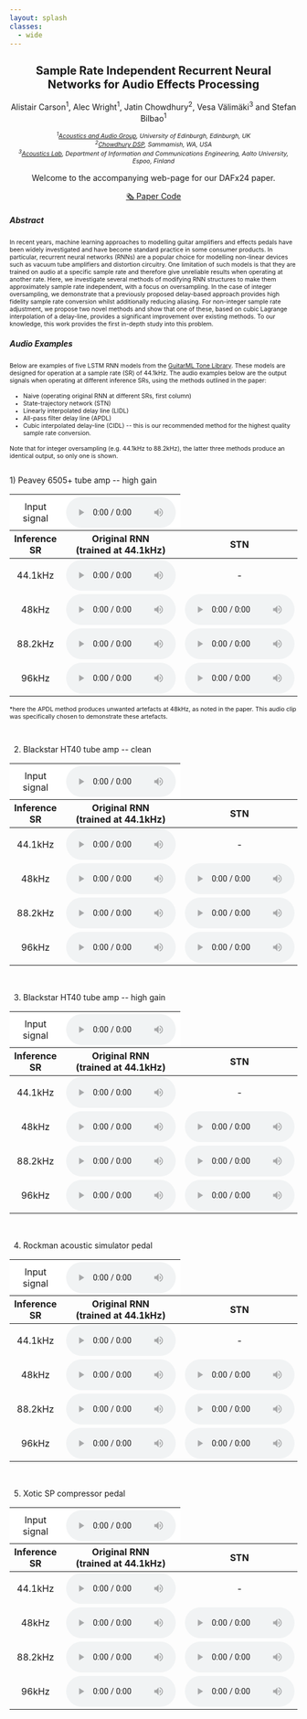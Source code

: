 ```yaml
---
layout: splash
classes:
  - wide
---
```





<h2 align="center" style="font-size: 1.4em">Sample Rate Independent Recurrent Neural Networks for Audio Effects Processing</h2>
<p style="font-size: 1.0em" align="center">
Alistair Carson<sup>1</sup>, Alec Wright<sup>1</sup>, Jatin Chowdhury<sup>2</sup>, Vesa Välimäki<sup>3</sup> and Stefan Bilbao<sup>1</sup></p>

<p style="text-align: center; font-size: 0.75em">
    <i>
    <sup>1</sup><a href="https://www.acoustics.ed.ac.uk/" target="_blank" rel="noopener noreferrer">Acoustics and Audio Group</a>, University of Edinburgh, Edinburgh, UK<br>
    <sup>2</sup><a href="https://chowdsp.com/" target="_blank" rel="noopener noreferrer">Chowdhury DSP</a>, Sammamish, WA, USA<br>
    <sup>3</sup><a href="https://www.aalto.fi/en/aalto-acoustics-lab" target="_blank" rel="noopener noreferrer">Acoustics Lab</a>, Department of Information and Communications Engineering, Aalto University, Espoo, Finland <br>
    </i>
</p>

<p style="font-size: 1.0em" align="center">
Welcome to the accompanying web-page for our DAFx24 paper.</p>
<div style="text-align: center">
    <a href="https://www.dafx.de/paper-archive/2024/papers/DAFx24_paper_68.pdf" 
        class="btn btn--primary btn--small"
        target="_blank" rel="noopener noreferrer">
    🗞️ Paper
    </a>
    <a href="https://github.com/a-carson/dafx24_sr_indie_rnn?tab=readme-ov-file" 
        class="btn btn--primary btn--small"
        target="_blank" rel="noopener noreferrer">
    </> Code
    </a>
</div>



##### <b>Abstract</b>
<p style="font-size: 0.75em">
In recent years, machine learning approaches to modelling guitar amplifiers and effects pedals have been widely investigated and have become standard practice in some consumer products. In particular, recurrent neural networks (RNNs) are a popular choice for modelling non-linear devices such as vacuum tube amplifiers and distortion circuitry. One limitation of such models is that they are trained on audio at a specific sample rate and therefore give unreliable results when operating at another rate. Here, we investigate several methods of modifying RNN structures to make them approximately sample rate independent, with a focus on oversampling. In the case of integer oversampling, we demonstrate that a previously proposed delay-based approach provides high fidelity sample rate conversion whilst additionally reducing aliasing. For non-integer sample rate adjustment, we propose two novel methods and show that one of these, based on cubic Lagrange interpolation of a delay-line, provides a significant improvement over existing methods. To our knowledge, this work provides the first in-depth study into this problem.
</p>


##### <b>Audio Examples</b>
<p style="font-size: 0.75em">
Below are examples of five LSTM RNN models from the <a href="https://guitarml.com/tonelibrary/tonelib-pro.html" target="_blank" rel="noopener noreferrer">GuitarML Tone Library</a>. 
These models are designed for operation at a sample rate (SR) of 44.1kHz. The audio examples below are the output signals when operating at different inference SRs, using the methods outlined in the paper:
</p>
<ul>
  <li style="font-size: 0.75em"> Naive (operating original RNN at different SRs, first column)</li>
  <li style="font-size: 0.75em">State-trajectory network (STN)</li>
  <li style="font-size: 0.75em">Linearly interpolated delay line (LIDL) </li>
  <li style="font-size: 0.75em">All-pass filter delay line (APDL) </li>
  <li style="font-size: 0.75em">Cubic interpolated delay-line (CIDL) -- this is our recommended method for the highest quality sample rate conversion. </li>
</ul>
<p style="font-size: 0.75em">
Note that for integer oversampling (e.g. 44.1kHz to 88.2kHz), the latter three methods produce an identical output, so only one is shown.
</p>
<br>
1) Peavey 6505+ tube amp -- high gain
<table>
  <thead>
    <tr>
      <th style="background: white; text-align: center; font-weight: normal">Input signal</th>
      <th style="background: white; text-align: center;">
        <audio controls style="width: 12em">
          <source src="audio/input_riff1.wav" type="audio/wav">
        </audio></th>
      <th style="border-left-style: hidden; border-top-style: hidden; visibility:  hidden; background: white; text-align: center"></th>
      <th colspan="3" style="text-align: center">Delay-based methods</th>
    </tr>
    <tr>
      <th style="text-align: center">Inference SR</th>
      <th style="text-align: center">Original RNN <br> (trained at 44.1kHz)</th>
      <th style="text-align: center">STN  </th>
      <th style="text-align: center">LIDL  </th>
      <th style="text-align: center">APDL* (ours) </th>
      <th style="text-align: center">CIDL (ours) </th>
    </tr>
  </thead>
  <tbody>
    <tr>
      <td style="text-align: center">44.1kHz</td>
      <td style="text-align: center" >
        <audio controls style="width: 12em">
          <source src="audio/6505Plus_Red_DirectOut_44100_naive_riff1.wav" type="audio/wav">
        </audio></td>
      <td style="text-align: center">
        -</td>
      <td style="text-align: center">
        -</td>
      <td style="text-align: center">
        -</td>
      <td style="text-align: center">
        - </td>
    </tr>
    <tr>
      <td style="text-align: center">48kHz</td>
      <td style="text-align: center">
        <audio controls style="width: 12em">
          <source src="audio/6505Plus_Red_DirectOut_48000_naive_riff1.wav" type="audio/wav">        </audio></td>
      <td style="text-align: center">
        <audio controls style="width: 12em">
          <source src="audio/6505Plus_Red_DirectOut_48000_stn_riff1.wav" type="audio/wav">        </audio></td>
      <td style="text-align: center">
        <audio controls style="width: 12em">
          <source src="audio/6505Plus_Red_DirectOut_48000_lidl_riff1.wav" type="audio/wav">        </audio></td>
      <td style="text-align: center">
        <audio controls style="width: 12em">
          <source src="audio/6505Plus_Red_DirectOut_48000_apdl_riff1.wav" type="audio/wav">        </audio></td>
      <td style="text-align: center">
        <audio controls style="width: 12em">
          <source src="audio/6505Plus_Red_DirectOut_48000_lagrange_riff1.wav" type="audio/wav">        </audio></td>
    </tr>
    <tr>
      <td style="text-align: center">88.2kHz</td>
      <td style="text-align: center" >
        <audio controls style="width: 12em">
          <source src="audio/6505Plus_Red_DirectOut_88200_naive_riff1.wav" type="audio/wav">        </audio></td>
      <td style="text-align: center">
        <audio controls style="width: 12em">
          <source src="audio/6505Plus_Red_DirectOut_88200_stn_riff1.wav" type="audio/wav">        </audio></td>
      <td style="text-align: center" colspan="3" style="text-align: center">
        <audio controls style="width: 12em">
          <source src="audio/6505Plus_Red_DirectOut_88200_lidl_riff1.wav" type="audio/wav">        </audio></td>
    </tr>
    <tr>
      <td style="text-align: center">96kHz</td>
      <td style="text-align: center">
        <audio controls style="width: 12em">
          <source src="audio/6505Plus_Red_DirectOut_96000_naive_riff1.wav" type="audio/wav">        </audio></td>
      <td style="text-align: center">
        <audio controls style="width: 12em">
          <source src="audio/6505Plus_Red_DirectOut_96000_stn_riff1.wav" type="audio/wav">        </audio></td>
      <td style="text-align: center">
        <audio controls style="width: 12em">
          <source src="audio/6505Plus_Red_DirectOut_96000_lidl_riff1.wav" type="audio/wav">        </audio></td>
      <td style="text-align: center">
        <audio controls style="width: 12em">
          <source src="audio/6505Plus_Red_DirectOut_96000_apdl_riff1.wav" type="audio/wav">        </audio></td>
      <td style="text-align: center">
        <audio controls style="width: 12em">
          <source src="audio/6505Plus_Red_DirectOut_96000_lagrange_riff1.wav" type="audio/wav">        </audio></td>
    </tr>
  </tbody>
</table>
<p style="font-size: 0.75em">
*here the APDL method produces unwanted artefacts at 48kHz, as noted in the paper. This audio clip was specifically chosen to demonstrate these artefacts.
</p>
<br>

2) Blackstar HT40 tube amp -- clean
<table>

  <thead>
    <tr>
      <th style="background: white; text-align: center; font-weight: normal">Input signal</th>
      <th style="background: white; text-align: center;">
        <audio controls style="width: 12em">
          <source src="audio/input_riff2.wav" type="audio/wav">
        </audio></th>
      <th style="border-left-style: hidden; border-top-style: hidden; visibility:  hidden; background: white; text-align: center"></th>
      <th colspan="3" style="text-align: center">Delay-based methods</th>
    </tr>
    <tr>
      <th style="text-align: center">Inference SR</th>
      <th style="text-align: center">Original RNN <br> (trained at 44.1kHz) </th>
      <th style="text-align: center">STN  </th>
      <th style="text-align: center">LIDL  </th>
      <th style="text-align: center">APDL (ours) </th>
      <th style="text-align: center">CIDL (ours) </th>
    </tr>
  </thead>
  <tbody>
    <tr>
      <td style="text-align: center">44.1kHz</td>
      <td style="text-align: center" >
        <audio controls style="width: 12em">
          <source src="audio/BlackstarHT40_AmpClean_44100_naive_riff2.wav" type="audio/wav">
        </audio></td>
      <td style="text-align: center">
        -</td>
      <td style="text-align: center">
        -</td>
      <td style="text-align: center">
        -</td>
      <td style="text-align: center">
        - </td>
    </tr>
    <tr>
      <td style="text-align: center">48kHz</td>
      <td style="text-align: center">
        <audio controls style="width: 12em">
          <source src="audio/BlackstarHT40_AmpClean_48000_naive_riff2.wav" type="audio/wav">        </audio></td>
      <td style="text-align: center">
        <audio controls style="width: 12em">
          <source src="audio/BlackstarHT40_AmpClean_48000_stn_riff2.wav" type="audio/wav">        </audio></td>
      <td style="text-align: center">
        <audio controls style="width: 12em">
          <source src="audio/BlackstarHT40_AmpClean_48000_lidl_riff2.wav" type="audio/wav">        </audio></td>
      <td style="text-align: center">
        <audio controls style="width: 12em">
          <source src="audio/BlackstarHT40_AmpClean_48000_apdl_riff2.wav" type="audio/wav">        </audio></td>
      <td style="text-align: center">
        <audio controls style="width: 12em">
          <source src="audio/BlackstarHT40_AmpClean_48000_lagrange_riff2.wav" type="audio/wav">        </audio></td>
    </tr>
    <tr>
      <td style="text-align: center">88.2kHz</td>
      <td style="text-align: center" >
        <audio controls style="width: 12em">
          <source src="audio/BlackstarHT40_AmpClean_88200_naive_riff2.wav" type="audio/wav">        </audio></td>
      <td style="text-align: center">
        <audio controls style="width: 12em">
          <source src="audio/BlackstarHT40_AmpClean_88200_stn_riff2.wav" type="audio/wav">        </audio></td>
      <td style="text-align: center" colspan="3" style="text-align: center">
        <audio controls style="width: 12em">
          <source src="audio/BlackstarHT40_AmpClean_88200_lidl_riff2.wav" type="audio/wav">        </audio></td>
    </tr>
    <tr>
      <td style="text-align: center">96kHz</td>
      <td style="text-align: center">
        <audio controls style="width: 12em">
          <source src="audio/BlackstarHT40_AmpClean_96000_naive_riff2.wav" type="audio/wav">        </audio></td>
      <td style="text-align: center">
        <audio controls style="width: 12em">
          <source src="audio/BlackstarHT40_AmpClean_96000_stn_riff2.wav" type="audio/wav">        </audio></td>
      <td style="text-align: center">
        <audio controls style="width: 12em">
          <source src="audio/BlackstarHT40_AmpClean_96000_lidl_riff2.wav" type="audio/wav">        </audio></td>
      <td style="text-align: center">
        <audio controls style="width: 12em">
          <source src="audio/BlackstarHT40_AmpClean_96000_apdl_riff2.wav" type="audio/wav">        </audio></td>
      <td style="text-align: center">
        <audio controls style="width: 12em">
          <source src="audio/BlackstarHT40_AmpClean_96000_lagrange_riff2.wav" type="audio/wav">        </audio></td>
    </tr>
  </tbody>
</table>
<br>

3) Blackstar HT40 tube amp -- high gain
<table>
  <thead>
    <tr>
      <th style="background: white; text-align: center; font-weight: normal">Input signal</th>
      <th style="background: white; text-align: center;">
        <audio controls style="width: 12em">
          <source src="audio/input_riff2.wav" type="audio/wav">
        </audio></th>
      <th style="border-left-style: hidden; border-top-style: hidden; visibility:  hidden; background: white; text-align: center"></th>
      <th colspan="3" style="text-align: center">Delay-based methods</th>
    </tr>
    <tr>
      <th style="text-align: center">Inference SR</th>
      <th style="text-align: center">Original RNN <br> (trained at 44.1kHz) </th>
      <th style="text-align: center">STN  </th>
      <th style="text-align: center">LIDL  </th>
      <th style="text-align: center">APDL (ours) </th>
      <th style="text-align: center">CIDL (ours) </th>
    </tr>
  </thead>
  <tbody>
    <tr>
      <td style="text-align: center">44.1kHz</td>
      <td style="text-align: center" >
        <audio controls style="width: 12em">
          <source src="audio/BlackstarHT40_AmpHighGain_44100_naive_riff2.wav" type="audio/wav">
        </audio></td>
      <td style="text-align: center">
        -</td>
      <td style="text-align: center">
        -</td>
      <td style="text-align: center">
        -</td>
      <td style="text-align: center">
        - </td>
    </tr>
    <tr>
      <td style="text-align: center">48kHz</td>
      <td style="text-align: center">
        <audio controls style="width: 12em">
          <source src="audio/BlackstarHT40_AmpHighGain_48000_naive_riff2.wav" type="audio/wav">        </audio></td>
      <td style="text-align: center">
        <audio controls style="width: 12em">
          <source src="audio/BlackstarHT40_AmpHighGain_48000_stn_riff2.wav" type="audio/wav">        </audio></td>
      <td style="text-align: center">
        <audio controls style="width: 12em">
          <source src="audio/BlackstarHT40_AmpHighGain_48000_lidl_riff2.wav" type="audio/wav">        </audio></td>
      <td style="text-align: center">
        <audio controls style="width: 12em">
          <source src="audio/BlackstarHT40_AmpHighGain_48000_apdl_riff2.wav" type="audio/wav">        </audio></td>
      <td style="text-align: center">
        <audio controls style="width: 12em">
          <source src="audio/BlackstarHT40_AmpHighGain_48000_lagrange_riff2.wav" type="audio/wav">        </audio></td>
    </tr>
    <tr>
      <td style="text-align: center">88.2kHz</td>
      <td style="text-align: center" >
        <audio controls style="width: 12em">
          <source src="audio/BlackstarHT40_AmpHighGain_88200_naive_riff2.wav" type="audio/wav">        </audio></td>
      <td style="text-align: center">
        <audio controls style="width: 12em">
          <source src="audio/BlackstarHT40_AmpHighGain_88200_stn_riff2.wav" type="audio/wav">        </audio></td>
      <td style="text-align: center" colspan="3" style="text-align: center">
        <audio controls style="width: 12em">
          <source src="audio/BlackstarHT40_AmpHighGain_88200_lidl_riff2.wav" type="audio/wav">        </audio></td>
    </tr>
    <tr>
      <td style="text-align: center">96kHz</td>
      <td style="text-align: center">
        <audio controls style="width: 12em">
          <source src="audio/BlackstarHT40_AmpHighGain_96000_naive_riff2.wav" type="audio/wav">        </audio></td>
      <td style="text-align: center">
        <audio controls style="width: 12em">
          <source src="audio/BlackstarHT40_AmpHighGain_96000_stn_riff2.wav" type="audio/wav">        </audio></td>
      <td style="text-align: center">
        <audio controls style="width: 12em">
          <source src="audio/BlackstarHT40_AmpHighGain_96000_lidl_riff2.wav" type="audio/wav">        </audio></td>
      <td style="text-align: center">
        <audio controls style="width: 12em">
          <source src="audio/BlackstarHT40_AmpHighGain_96000_apdl_riff2.wav" type="audio/wav">        </audio></td>
      <td style="text-align: center">
        <audio controls style="width: 12em">
          <source src="audio/BlackstarHT40_AmpHighGain_96000_lagrange_riff2.wav" type="audio/wav">        </audio></td>
    </tr>
  </tbody>
</table>
<br>

4) Rockman acoustic simulator pedal
<table>
  <thead>
    <tr>
      <th style="background: white; text-align: center; font-weight: normal">Input signal</th>
      <th style="background: white; text-align: center;">
        <audio controls style="width: 12em">
          <source src="audio/input_riff3.wav" type="audio/wav">
        </audio></th>
      <th style="border-left-style: hidden; border-top-style: hidden; visibility:  hidden; background: white; text-align: center"></th>
      <th colspan="3" style="text-align: center">Delay-based methods</th>
    </tr>
    <tr>
      <th style="text-align: center">Inference SR</th>
      <th style="text-align: center">Original RNN <br> (trained at 44.1kHz) </th>
      <th style="text-align: center">STN  </th>
      <th style="text-align: center">LIDL  </th>
      <th style="text-align: center">APDL (ours) </th>
      <th style="text-align: center">CIDL (ours) </th>
    </tr>
  </thead>
  <tbody>
    <tr>
      <td style="text-align: center">44.1kHz</td>
      <td style="text-align: center" >
        <audio controls style="width: 12em">
          <source src="audio/RockmanAcoustic_Pedal_44100_naive_riff3.wav" type="audio/wav">
        </audio></td>
      <td style="text-align: center">
        -</td>
      <td style="text-align: center">
        -</td>
      <td style="text-align: center">
        -</td>
      <td style="text-align: center">
        - </td>
    </tr>
    <tr>
      <td style="text-align: center">48kHz</td>
      <td style="text-align: center">
        <audio controls style="width: 12em">
          <source src="audio/RockmanAcoustic_Pedal_48000_naive_riff3.wav" type="audio/wav">        </audio></td>
      <td style="text-align: center">
        <audio controls style="width: 12em">
          <source src="audio/RockmanAcoustic_Pedal_48000_stn_riff3.wav" type="audio/wav">        </audio></td>
      <td style="text-align: center">
        <audio controls style="width: 12em">
          <source src="audio/RockmanAcoustic_Pedal_48000_lidl_riff3.wav" type="audio/wav">        </audio></td>
      <td style="text-align: center">
        <audio controls style="width: 12em">
          <source src="audio/RockmanAcoustic_Pedal_48000_apdl_riff3.wav" type="audio/wav">        </audio></td>
      <td style="text-align: center">
        <audio controls style="width: 12em">
          <source src="audio/RockmanAcoustic_Pedal_48000_lagrange_riff3.wav" type="audio/wav">        </audio></td>
    </tr>
    <tr>
      <td style="text-align: center">88.2kHz</td>
      <td style="text-align: center" >
        <audio controls style="width: 12em">
          <source src="audio/RockmanAcoustic_Pedal_88200_naive_riff3.wav" type="audio/wav">        </audio></td>
      <td style="text-align: center">
        <audio controls style="width: 12em">
          <source src="audio/RockmanAcoustic_Pedal_88200_stn_riff3.wav" type="audio/wav">        </audio></td>
      <td style="text-align: center" colspan="3" style="text-align: center">
        <audio controls style="width: 12em">
          <source src="audio/RockmanAcoustic_Pedal_88200_lidl_riff3.wav" type="audio/wav">        </audio></td>
    </tr>
    <tr>
      <td style="text-align: center">96kHz</td>
      <td style="text-align: center">
        <audio controls style="width: 12em">
          <source src="audio/RockmanAcoustic_Pedal_96000_naive_riff3.wav" type="audio/wav">        </audio></td>
      <td style="text-align: center">
        <audio controls style="width: 12em">
          <source src="audio/RockmanAcoustic_Pedal_96000_stn_riff3.wav" type="audio/wav">        </audio></td>
      <td style="text-align: center">
        <audio controls style="width: 12em">
          <source src="audio/RockmanAcoustic_Pedal_96000_lidl_riff3.wav" type="audio/wav">        </audio></td>
      <td style="text-align: center">
        <audio controls style="width: 12em">
          <source src="audio/RockmanAcoustic_Pedal_96000_apdl_riff3.wav" type="audio/wav">        </audio></td>
      <td style="text-align: center">
        <audio controls style="width: 12em">
          <source src="audio/RockmanAcoustic_Pedal_96000_lagrange_riff3.wav" type="audio/wav">        </audio></td>
    </tr>
  </tbody>
</table>
<br>

5) Xotic SP compressor pedal
<table>
  <thead>
    <tr>
      <th style="background: white; text-align: center; font-weight: normal">Input signal</th>
      <th style="background: white; text-align: center;">
        <audio controls style="width: 12em">
          <source src="audio/input_riff4.wav" type="audio/wav">
        </audio></th>
      <th style="border-left-style: hidden; border-top-style: hidden; visibility:  hidden; background: white; text-align: center"></th>
      <th colspan="3" style="text-align: center">Delay-based methods</th>
    </tr>
    <tr>
      <th style="text-align: center">Inference SR</th>
      <th style="text-align: center">Original RNN <br> (trained at 44.1kHz) </th>
      <th style="text-align: center">STN  </th>
      <th style="text-align: center">LIDL  </th>
      <th style="text-align: center">APDL (ours) </th>
      <th style="text-align: center">CIDL (ours) </th>
    </tr>
  </thead>
  <tbody>
    <tr>
      <td style="text-align: center">44.1kHz</td>
      <td style="text-align: center" >
        <audio controls style="width: 12em">
          <source src="audio/XComp_Pedal_44100_naive_riff4.wav" type="audio/wav">
        </audio></td>
      <td style="text-align: center">
        -</td>
      <td style="text-align: center">
        -</td>
      <td style="text-align: center">
        -</td>
      <td style="text-align: center">
        - </td>
    </tr>
    <tr>
      <td style="text-align: center">48kHz</td>
      <td style="text-align: center">
        <audio controls style="width: 12em">
          <source src="audio/XComp_Pedal_48000_naive_riff4.wav" type="audio/wav">        </audio></td>
      <td style="text-align: center">
        <audio controls style="width: 12em">
          <source src="audio/XComp_Pedal_48000_stn_riff4.wav" type="audio/wav">        </audio></td>
      <td style="text-align: center">
        <audio controls style="width: 12em">
          <source src="audio/XComp_Pedal_48000_lidl_riff4.wav" type="audio/wav">        </audio></td>
      <td style="text-align: center">
        <audio controls style="width: 12em">
          <source src="audio/XComp_Pedal_48000_apdl_riff4.wav" type="audio/wav">        </audio></td>
      <td style="text-align: center">
        <audio controls style="width: 12em">
          <source src="audio/XComp_Pedal_48000_lagrange_riff4.wav" type="audio/wav">        </audio></td>
    </tr>
    <tr>
      <td style="text-align: center">88.2kHz</td>
      <td style="text-align: center" >
        <audio controls style="width: 12em">
          <source src="audio/XComp_Pedal_88200_naive_riff4.wav" type="audio/wav">        </audio></td>
      <td style="text-align: center">
        <audio controls style="width: 12em">
          <source src="audio/XComp_Pedal_88200_stn_riff4.wav" type="audio/wav">        </audio></td>
      <td style="text-align: center" colspan="3" style="text-align: center">
        <audio controls style="width: 12em">
          <source src="audio/XComp_Pedal_88200_lidl_riff4.wav" type="audio/wav">        </audio></td>
    </tr>
    <tr>
      <td style="text-align: center">96kHz</td>
      <td style="text-align: center">
        <audio controls style="width: 12em">
          <source src="audio/XComp_Pedal_96000_naive_riff4.wav" type="audio/wav">        </audio></td>
      <td style="text-align: center">
        <audio controls style="width: 12em">
          <source src="audio/XComp_Pedal_96000_stn_riff4.wav" type="audio/wav">        </audio></td>
      <td style="text-align: center">
        <audio controls style="width: 12em">
          <source src="audio/XComp_Pedal_96000_lidl_riff4.wav" type="audio/wav">        </audio></td>
      <td style="text-align: center">
        <audio controls style="width: 12em">
          <source src="audio/XComp_Pedal_96000_apdl_riff4.wav" type="audio/wav">        </audio></td>
      <td style="text-align: center">
        <audio controls style="width: 12em">
          <source src="audio/XComp_Pedal_96000_lagrange_riff4.wav" type="audio/wav">        </audio></td>
    </tr>
  </tbody>
</table>

